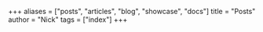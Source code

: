 +++
aliases = ["posts", "articles", "blog", "showcase", "docs"]
title = "Posts"
author = "Nick"
tags = ["index"]
+++
